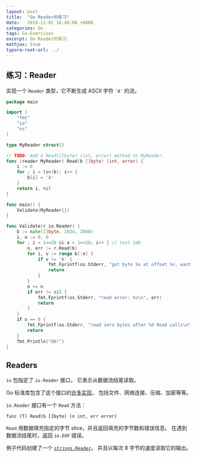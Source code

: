 ```yaml
---
layout: post
title:  "Go Reader的练习"
date:   2019-11-02 16:46:00 +0800
categories: Go
tags: Go-Exercises
excerpt: Go Reader的练习
mathjax: true
typora-root-url: ../
---
```


## 练习：Reader

实现一个 `Reader` 类型，它不断生成 ASCII 字符 `'A'` 的流。

```go
package main

import (
	"fmt"
	"io"
	"os"
)

type MyReader struct{}

// TODO: Add a Read([]byte) (int, error) method to MyReader.
func (reader MyReader) Read(b []byte) (int, error) {
	i := 0
	for ; i < len(b); i++ {
		b[i] = 'A'
	}
	return i, nil
}

func main() {
	Validate(MyReader{})
}

func Validate(r io.Reader) {
	b := make([]byte, 1024, 2048)
	i, o := 0, 0
	for ; i < 1<<20 && o < 1<<20; i++ { // test 1mb
		n, err := r.Read(b)
		for i, v := range b[:n] {
			if v != 'A' {
				fmt.Fprintf(os.Stderr, "got byte %x at offset %v, want 'A'\n", v, o+i)
				return
			}
		}
		o += n
		if err != nil {
			fmt.Fprintf(os.Stderr, "read error: %v\n", err)
			return
		}
	}
	if o == 0 {
		fmt.Fprintf(os.Stderr, "read zero bytes after %d Read calls\n", i)
		return
	}
	fmt.Println("OK!")
}
```

## Readers

`io` 包指定了 `io.Reader` 接口， 它表示从数据流结尾读取。

Go 标准库包含了这个接口的[许多实现](http://golang.org/search?q=Read#Global)， 包括文件、网络连接、压缩、加密等等。

`io.Reader` 接口有一个 `Read` 方法：

```
func (T) Read(b []byte) (n int, err error)
```

`Read` 用数据填充指定的字节 slice，并且返回填充的字节数和错误信息。 在遇到数据流结尾时，返回 `io.EOF` 错误。

例子代码创建了一个 [`strings.Reader`](http://golang.org/pkg/strings/#Reader)。 并且以每次 8 字节的速度读取它的输出。